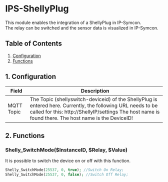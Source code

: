 # IPS-ShellyPlug
   This module enables the integration of a ShellyPlug in IP-Symcon.\
   The relay can be switched and the sensor data is visualized in IP-Symcon.   
      
   ## Table of Contents
   1. [Configuration](#1-configuration)
   2. [Functions](#2-functions)
   
   ## 1. Configuration
   
   Field        | Description
   ------------ | -------------
   MQTT Topic   | The Topic (shellyswitch-deviceid) of the ShellyPlug is entered here. Currently, the following URL needs to be called for this: http://ShellyIP/settings The host name is found there. The host name is the DeviceID!
   
   ## 2. Functions
   
   ### Shelly_SwitchMode($InstanceID, $Relay, $Value)
   It is possible to switch the device on or off with this function.
   ```php
   Shelly_SwitchMode(25537, 0, true); //Switch On Relay;
   Shelly_SwitchMode(25537, 0, false); //Switch Off Relay;
   ```